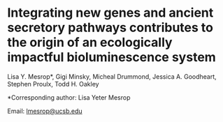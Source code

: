 # Integrating new genes and ancient secretory pathways contributes to the origin of an ecologically impactful bioluminescence system

Lisa Y. Mesrop*, Gigi Minsky, Micheal Drummond, Jessica A. Goodheart, Stephen Proulx, Todd H. Oakley

*Corresponding author: Lisa Yeter Mesrop

Email: lmesrop@ucsb.edu 

